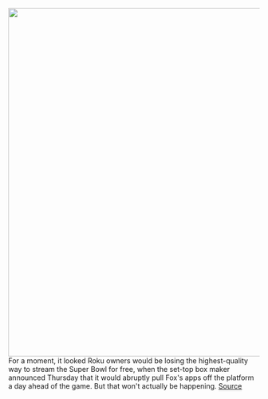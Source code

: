 <img src='https://cdn.vox-cdn.com/thumbor/f0OHeWGaeJVjGwd8vIZDJ-lAh3w=/193x228:1736x1181/1200x800/filters:focal(804x529:1130x855)/cdn.vox-cdn.com/uploads/chorus_image/image/66231227/DSCF0235.0.jpg' width='700px' /><br/>
For a moment, it looked Roku owners would be losing the highest-quality way to stream the Super Bowl for free, when the set-top box maker announced Thursday that it would abruptly pull Fox's apps off the platform a day ahead of the game. But that won't actually be happening.
<a href='https://www.theverge.com/2020/2/1/21117919/roku-fox-apps-carriage-agreement-super-bowl-deal'> Source <a/>